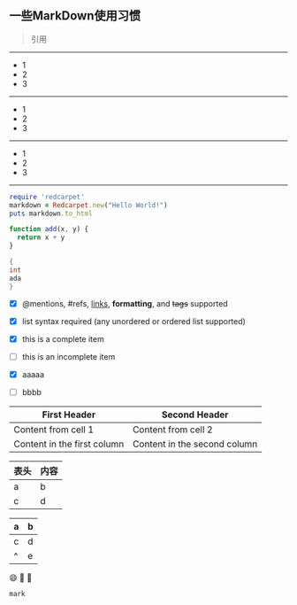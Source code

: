 一些MarkDown使用习惯
---
>引用
---
- 1
- 2
- 3
---
* 1
* 2
* 3
---
+ 1
+ 2
+ 3
---
```ruby
require 'redcarpet'
markdown = Redcarpet.new("Hello World!")
puts markdown.to_html
```
```javascript {.class1 .class}
function add(x, y) {
  return x + y
}
```

```java {.line-numbers} 
{
int
ada
}
```

- [x] @mentions, #refs, [links](), **formatting**, and <del>tags</del> supported
- [x] list syntax required (any unordered or ordered list supported)
- [x] this is a complete item
- [ ] this is an incomplete item

- [x] aaaaa
- [ ] bbbb

First Header | Second Header
------------ | -------------
Content from cell 1 | Content from cell 2
Content in the first column | Content in the second column

表头  | 内容
---- |----
a    | b   
c    | d 


|a   |   b|
|----|----|
| c  |   d|
|^   |   e|


:smile:
:boy:
:girl:


`mark`



